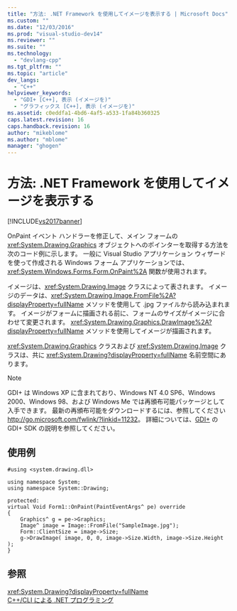 ```yaml
---
title: "方法: .NET Framework を使用してイメージを表示する | Microsoft Docs"
ms.custom: ""
ms.date: "12/03/2016"
ms.prod: "visual-studio-dev14"
ms.reviewer: ""
ms.suite: ""
ms.technology: 
  - "devlang-cpp"
ms.tgt_pltfrm: ""
ms.topic: "article"
dev_langs: 
  - "C++"
helpviewer_keywords: 
  - "GDI+ [C++], 表示 (イメージを)"
  - "グラフィックス [C++], 表示 (イメージを)"
ms.assetid: c0eddfa1-4bd6-4af5-a533-1fa84b360325
caps.latest.revision: 16
caps.handback.revision: 16
author: "mikeblome"
ms.author: "mblome"
manager: "ghogen"
---
```

# 方法: .NET Framework を使用してイメージを表示する
[!INCLUDE[vs2017banner](../assembler/inline/includes/vs2017banner.md)]

OnPaint イベント ハンドラーを修正して、メイン フォームの <xref:System.Drawing.Graphics> オブジェクトへのポインターを取得する方法を次のコード例に示します。  一般に Visual Studio アプリケーション ウィザードを使って作成される Windows フォーム アプリケーションでは、<xref:System.Windows.Forms.Form.OnPaint%2A> 関数が使用されます。  
  
 イメージは、<xref:System.Drawing.Image> クラスによって表されます。  イメージのデータは、<xref:System.Drawing.Image.FromFile%2A?displayProperty=fullName> メソッドを使用して .jpg ファイルから読み込まれます。  イメージがフォームに描画される前に、フォームのサイズがイメージに合わせて変更されます。  <xref:System.Drawing.Graphics.DrawImage%2A?displayProperty=fullName> メソッドを使用してイメージが描画されます。  
  
 <xref:System.Drawing.Graphics> クラスおよび <xref:System.Drawing.Image> クラスは、共に <xref:System.Drawing?displayProperty=fullName> 名前空間にあります。  
  
> [!NOTE]
>  GDI\+ は Windows XP に含まれており、Windows NT 4.0 SP6、Windows 2000、Windows 98、および Windows Me では再頒布可能パッケージとして入手できます。  最新の再頒布可能をダウンロードするには、参照してください [http:\/\/go.microsoft.com\/fwlink\/?linkid\=11232](http://go.microsoft.com/fwlink/?linkid=11232)。  詳細については、[GDI\+](_gdiplus_GDI_start_cpp) の GDI\+ SDK の説明を参照してください。  
  
## 使用例  
  
```  
#using <system.drawing.dll>  
  
using namespace System;  
using namespace System::Drawing;  
  
protected:  
virtual Void Form1::OnPaint(PaintEventArgs^ pe) override  
{  
    Graphics^ g = pe->Graphics;  
    Image^ image = Image::FromFile("SampleImage.jpg");  
    Form::ClientSize = image->Size;  
    g->DrawImage( image, 0, 0, image->Size.Width, image->Size.Height );  
}  
```  
  
## 参照  
 <xref:System.Drawing?displayProperty=fullName>   
 [C\+\+\/CLI による .NET プログラミング](../dotnet/dotnet-programming-with-cpp-cli-visual-cpp.md)